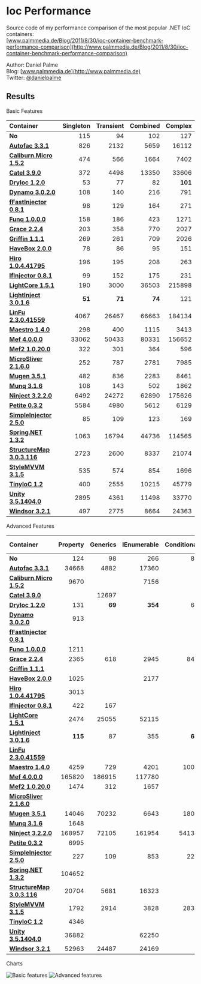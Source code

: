 Ioc Performance
===============

Source code of my performance comparison of the most popular .NET IoC containers:  
[www.palmmedia.de/Blog/2011/8/30/ioc-container-benchmark-performance-comparison](http://www.palmmedia.de/Blog/2011/8/30/ioc-container-benchmark-performance-comparison)

Author: Daniel Palme  
Blog: [www.palmmedia.de](http://www.palmmedia.de)  
Twitter: [@danielpalme](http://twitter.com/danielpalme)  

Results
-------

Basic Features

|**Container**|**Singleton**|**Transient**|**Combined**|**Complex**|
|:------------|------------:|------------:|-----------:|----------:|
|**No**|115|94|102|127|
|**[Autofac 3.3.1](https://github.com/autofac/Autofac)**|826|2132|5659|16112|
|**[Caliburn.Micro 1.5.2](https://github.com/Caliburn-Micro/Caliburn.Micro)**|474|566|1664|7402|
|**[Catel 3.9.0](http://www.catelproject.com)**|372|4498|13350|33606|
|**[DryIoc 1.2.0](https://bitbucket.org/dadhi/dryioc)**|53|77|82|**101**|
|**[Dynamo 3.0.2.0](http://www.dynamoioc.com)**|108|140|216|791|
|**[fFastInjector 0.8.1](https://ffastinjector.codeplex.com)**|98|129|164|271|
|**[Funq 1.0.0.0](https://funq.codeplex.com)**|158|186|423|1271|
|**[Grace 2.2.4](https://github.com/ipjohnson/Grace)**|203|358|770|2027|
|**[Griffin 1.1.1](https://github.com/jgauffin/griffin.container)**|269|261|709|2026|
|**[HaveBox 2.0.0](https://bitbucket.org/Have/havebox)**|78|86|95|151|
|**[Hiro 1.0.4.41795](https://github.com/philiplaureano/Hiro)**|196|195|208|263|
|**[IfInjector 0.8.1](https://github.com/iamahern/IfInjector)**|99|152|175|231|
|**[LightCore 1.5.1](http://www.lightcore.ch)**|190|3000|36503|215898|
|**[LightInject 3.0.1.6](https://github.com/seesharper/LightInject)**|**51**|**71**|**74**|121|
|**[LinFu 2.3.0.41559](https://github.com/philiplaureano/LinFu)**|4067|26467|66663|184134|
|**[Maestro 1.4.0](https://github.com/JonasSamuelsson/Maestro)**|298|400|1115|3413|
|**[Mef 4.0.0.0](https://mef.codeplex.com)**|33062|50433|80331|156652|
|**[Mef2 1.0.20.0](https://blogs.msdn.com/b/bclteam/p/composition.aspx)**|322|301|364|596|
|**[MicroSliver 2.1.6.0](https://microsliver.codeplex.com)**|252|787|2781|7985|
|**[Mugen 3.5.1](http://mugeninjection.codeplex.com)**|482|836|2283|8461|
|**[Munq 3.1.6](http://munq.codeplex.com)**|108|143|502|1862|
|**[Ninject 3.2.2.0](http://ninject.org)**|6492|24272|62890|175626|
|**[Petite 0.3.2](https://github.com/andlju/Petite)**|5584|4980|5612|6129|
|**[SimpleInjector 2.5.0](https://simpleinjector.org)**|85|109|123|169|
|**[Spring.NET 1.3.2](http://www.springframework.net/)**|1063|16794|44736|114565|
|**[StructureMap 3.0.3.116](http://structuremap.net/structuremap)**|2723|2600|8337|21074|
|**[StyleMVVM 3.1.5](https://stylemvvm.codeplex.com)**|535|574|854|1696|
|**[TinyIoC 1.2](https://github.com/grumpydev/TinyIoC)**|400|2555|10215|45779|
|**[Unity 3.5.1404.0](http://msdn.microsoft.com/unity)**|2895|4361|11498|33770|
|**[Windsor 3.2.1](http://castleproject.org)**|497|2775|8664|24363|

Advanced Features

|**Container**|**Property**|**Generics**|**IEnumerable**|**Conditional**|**Child Container**|**Interception With Proxy**|
|:------------|-----------:|-----------:|--------------:|--------------:|------------------:|--------------------------:|
|**No**|124|98|266|86|690|79|
|**[Autofac 3.3.1](https://github.com/autofac/Autofac)**|34668|4882|17360||110250|45333|
|**[Caliburn.Micro 1.5.2](https://github.com/Caliburn-Micro/Caliburn.Micro)**|9670||7156||||
|**[Catel 3.9.0](http://www.catelproject.com)**||12697||||4384|
|**[DryIoc 1.2.0](https://bitbucket.org/dadhi/dryioc)**|131|**69**|**354**|66|||
|**[Dynamo 3.0.2.0](http://www.dynamoioc.com)**|913||||||
|**[fFastInjector 0.8.1](https://ffastinjector.codeplex.com)**|||||||
|**[Funq 1.0.0.0](https://funq.codeplex.com)**|1211||||||
|**[Grace 2.2.4](https://github.com/ipjohnson/Grace)**|2365|618|2945|847|20343|11979|
|**[Griffin 1.1.1](https://github.com/jgauffin/griffin.container)**|||||||
|**[HaveBox 2.0.0](https://bitbucket.org/Have/havebox)**|1025||2177|||**883**|
|**[Hiro 1.0.4.41795](https://github.com/philiplaureano/Hiro)**|3013||||||
|**[IfInjector 0.8.1](https://github.com/iamahern/IfInjector)**|422|167|||||
|**[LightCore 1.5.1](http://www.lightcore.ch)**|2474|25055|52115||||
|**[LightInject 3.0.1.6](https://github.com/seesharper/LightInject)**|**115**|87|355|**65**||1568|
|**[LinFu 2.3.0.41559](https://github.com/philiplaureano/LinFu)**|||||||
|**[Maestro 1.4.0](https://github.com/JonasSamuelsson/Maestro)**|4259|729|4201|1009||9621|
|**[Mef 4.0.0.0](https://mef.codeplex.com)**|165820|186915|117780||||
|**[Mef2 1.0.20.0](https://blogs.msdn.com/b/bclteam/p/composition.aspx)**|1474|312|1657||||
|**[MicroSliver 2.1.6.0](https://microsliver.codeplex.com)**|||||||
|**[Mugen 3.5.1](http://mugeninjection.codeplex.com)**|14046|70232|6643|1805|676980|17034|
|**[Munq 3.1.6](http://munq.codeplex.com)**|1648||||||
|**[Ninject 3.2.2.0](http://ninject.org)**|168957|72105|161954|54132|42893400||
|**[Petite 0.3.2](https://github.com/andlju/Petite)**|6995||||||
|**[SimpleInjector 2.5.0](https://simpleinjector.org)**|227|109|853|228||13380|
|**[Spring.NET 1.3.2](http://www.springframework.net/)**|104652|||||75437|
|**[StructureMap 3.0.3.116](http://structuremap.net/structuremap)**|20704|5681|16323||3426075|13094|
|**[StyleMVVM 3.1.5](https://stylemvvm.codeplex.com)**|1792|2914|3828|2830|||
|**[TinyIoC 1.2](https://github.com/grumpydev/TinyIoC)**|4346||||**16900**||
|**[Unity 3.5.1404.0](http://msdn.microsoft.com/unity)**|36882||62250||50091|129511|
|**[Windsor 3.2.1](http://castleproject.org)**|52963|24487|24169||376329|32812|

Charts

![Basic features](http://www.palmmedia.de/content/blogimages/5225c515-2f25-498f-84fe-6c6e931d2042.png)
![Advanced features](http://www.palmmedia.de/content/blogimages/e0401485-20c6-462e-b5d4-c9cf854e6bee.png)
